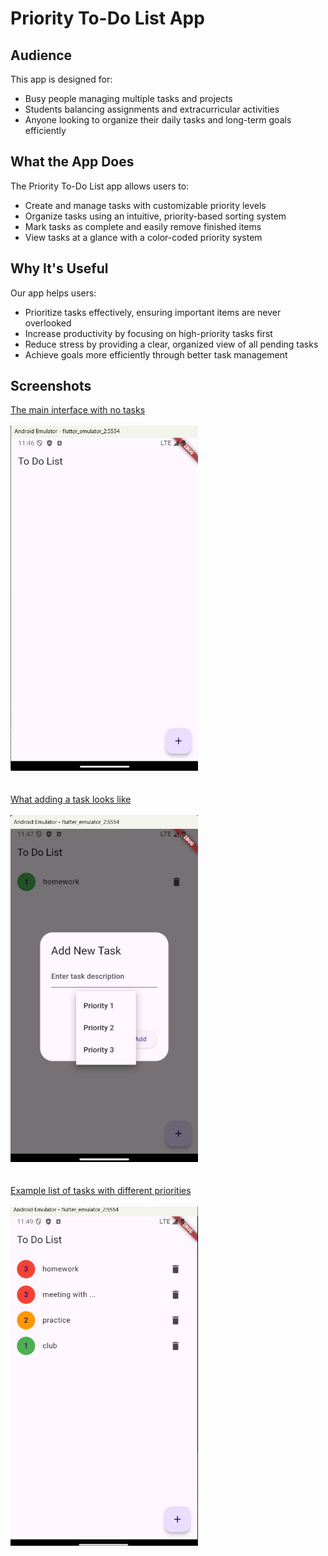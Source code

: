 # Priority To-Do List App

## Audience

This app is designed for:
- Busy people managing multiple tasks and projects
- Students balancing assignments and extracurricular activities
- Anyone looking to organize their daily tasks and long-term goals efficiently

## What the App Does

The Priority To-Do List app allows users to:
- Create and manage tasks with customizable priority levels
- Organize tasks using an intuitive, priority-based sorting system
- Mark tasks as complete and easily remove finished items
- View tasks at a glance with a color-coded priority system

## Why It's Useful

Our app helps users:
- Prioritize tasks effectively, ensuring important items are never overlooked
- Increase productivity by focusing on high-priority tasks first
- Reduce stress by providing a clear, organized view of all pending tasks
- Achieve goals more efficiently through better task management

## Screenshots

<u>The main interface with no tasks</u>
<br><br>
<img src="images/s1.png" alt="Picture of the app" width="300"/>
<br><br><br>
<u>What adding a task looks like</u>
<br><br>
<img src="images/s2.png" alt="Task adding prompt" width="300"/>
<br><br><br>
<u>Example list of tasks with different priorities</u>
<br><br>
<img src="images/s3.png" alt="example list" width="300"/>
